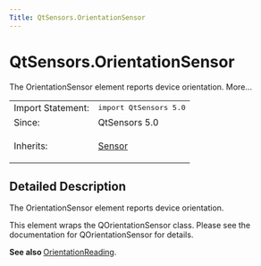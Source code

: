 ```yaml
---
Title: QtSensors.OrientationSensor
---
```


# QtSensors.OrientationSensor

<span class="subtitle"></span>
<!-- $$$OrientationSensor-brief -->
<p>The OrientationSensor element reports device orientation. More...</p>
<!-- @@@OrientationSensor -->
<table class="alignedsummary">
<tr><td class="memItemLeft rightAlign topAlign"> Import Statement:</td><td class="memItemRight bottomAlign"> </b><tt>import QtSensors 5.0</tt></td></tr><tr><td class="memItemLeft rightAlign topAlign"> Since:</td><td class="memItemRight bottomAlign">  QtSensors 5.0</td></tr><tr><td class="memItemLeft rightAlign topAlign"> Inherits:</td><td class="memItemRight bottomAlign"> <p><a href="QtSensors.Sensor.md">Sensor</a></p>
</td></tr></table><ul>
</ul>
<!-- $$$OrientationSensor-description -->
<h2>Detailed Description</h2>
<p>The OrientationSensor element reports device orientation.</p>
<p>This element wraps the QOrientationSensor class. Please see the documentation for QOrientationSensor for details.</p>
<p><b>See also </b><a href="QtSensors.OrientationReading.md">OrientationReading</a>.</p>
<!-- @@@OrientationSensor -->
